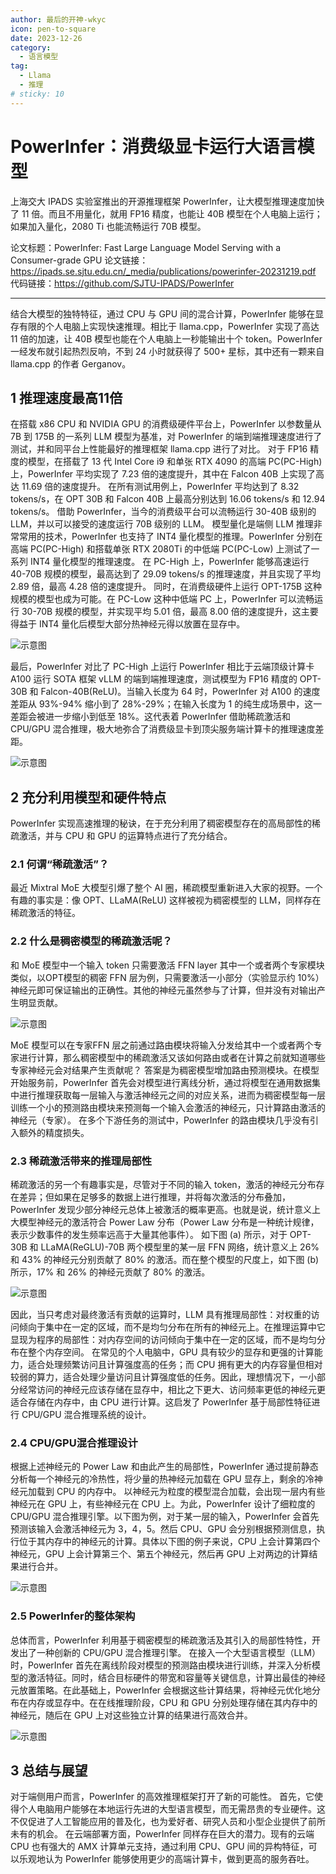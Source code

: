```yaml
---
author: 最后的开神-wkyc
icon: pen-to-square
date: 2023-12-26
category:
  - 语言模型
tag:
  - Llama
  - 推理
# sticky: 10
---
```


# PowerInfer：消费级显卡运行大语言模型

上海交大 IPADS 实验室推出的开源推理框架 PowerInfer，让大模型推理速度加快了 11 倍。而且不用量化，就用 FP16 精度，也能让 40B 模型在个人电脑上运行；如果加入量化，2080 Ti 也能流畅运行 70B 模型。

<!-- more -->

论文标题：PowerInfer: Fast Large Language Model Serving with a Consumer-grade GPU
论文链接：https://ipads.se.sjtu.edu.cn/_media/publications/powerinfer-20231219.pdf
代码链接：https://github.com/SJTU-IPADS/PowerInfer

<PDF url="https://arxiv.org/pdf/2312.12456.pdf"/>

---

结合大模型的独特特征，通过 CPU 与 GPU 间的混合计算，PowerInfer 能够在显存有限的个人电脑上实现快速推理。相比于 llama.cpp，PowerInfer 实现了高达 11 倍的加速，让 40B 模型也能在个人电脑上一秒能输出十个 token。PowerInfer 一经发布就引起热烈反响，不到 24 小时就获得了 500+ 星标，其中还有一颗来自 llama.cpp 的作者 Gerganov。

## 1 推理速度最高11倍

在搭载 x86 CPU 和 NVIDIA GPU 的消费级硬件平台上，PowerInfer 以参数量从 7B 到 175B 的一系列 LLM 模型为基准，对 PowerInfer 的端到端推理速度进行了测试，并和同平台上性能最好的推理框架 llama.cpp 进行了对比。 
对于 FP16 精度的模型，在搭载了 13 代 Intel Core i9 和单张 RTX 4090 的高端 PC(PC-High) 上，PowerInfer 平均实现了 7.23 倍的速度提升，其中在 Falcon 40B 上实现了高达 11.69 倍的速度提升。 在所有测试用例上，PowerInfer 平均达到了 8.32 tokens/s，在 OPT 30B 和 Falcon 40B 上最高分别达到 16.06 tokens/s 和 12.94 tokens/s。 借助 PowerInfer，当今的消费级平台可以流畅运行 30-40B 级别的 LLM，并以可以接受的速度运行 70B 级别的 LLM。
模型量化是端侧 LLM 推理非常常用的技术，PowerInfer 也支持了 INT4 量化模型的推理。PowerInfer 分别在高端 PC(PC-High) 和搭载单张 RTX 2080Ti 的中低端 PC(PC-Low) 上测试了一系列 INT4 量化模型的推理速度。 
在 PC-High 上，PowerInfer 能够高速运行 40-70B 规模的模型，最高达到了 29.09 tokens/s 的推理速度，并且实现了平均 2.89 倍，最高 4.28 倍的速度提升。 同时，在消费级硬件上运行 OPT-175B 这种规模的模型也成为可能。在 PC-Low 这种中低端 PC 上，PowerInfer 可以流畅运行 30-70B 规模的模型，并实现平均 5.01 倍，最高 8.00 倍的速度提升，这主要得益于 INT4 量化后模型大部分热神经元得以放置在显存中。

![示意图](/assets/images/llm/powerinfer_5.png "图1.1 PowerInfer在INT4量化模型中的推理速度，纵坐标为加速比，每根柱状图上标注的数字代表了每秒钟能够生成的token数量")

最后，PowerInfer 对比了 PC-High 上运行 PowerInfer 相比于云端顶级计算卡 A100 运行 SOTA 框架 vLLM 的端到端推理速度，测试模型为 FP16 精度的 OPT-30B 和 Falcon-40B(ReLU)。当输入长度为 64 时，PowerInfer 对 A100 的速度差距从 93%-94% 缩小到了 28%-29%；在输入长度为 1 的纯生成场景中，这一差距会被进一步缩小到低至 18%。这代表着 PowerInfer 借助稀疏激活和 CPU/GPU 混合推理，极大地弥合了消费级显卡到顶尖服务端计算卡的推理速度差距。

![示意图](/assets/images/llm/powerinfer_6.png "图1.2 PowerInfer在4090上与vLLM在A100的性能对比")

## 2 充分利用模型和硬件特点
PowerInfer 实现高速推理的秘诀，在于充分利用了稠密模型存在的高局部性的稀疏激活，并与 CPU 和 GPU 的运算特点进行了充分结合。

### 2.1 何谓“稀疏激活”？

最近 Mixtral MoE 大模型引爆了整个 AI 圈，稀疏模型重新进入大家的视野。一个有趣的事实是：像 OPT、LLaMA(ReLU) 这样被视为稠密模型的 LLM，同样存在稀疏激活的特征。

### 2.2 什么是稠密模型的稀疏激活呢？

和 MoE 模型中一个输入 token 只需要激活 FFN layer 其中一个或者两个专家模块类似，以OPT模型的稠密 FFN 层为例，只需要激活一小部分（实验显示约 10%）神经元即可保证输出的正确性。其他的神经元虽然参与了计算，但并没有对输出产生明显贡献。

![示意图](/assets/images/llm/powerinfer_1.png "图2.1 MoE 模型（左）和稠密模型的稀疏激活（右）")

MoE 模型可以在专家FFN 层之前通过路由模块将输入分发给其中一个或者两个专家进行计算，那么稠密模型中的稀疏激活又该如何路由或者在计算之前就知道哪些专家神经元会对结果产生贡献呢？
答案是为稠密模型增加路由预测模块。在模型开始服务前，PowerInfer 首先会对模型进行离线分析，通过将模型在通用数据集中进行推理获取每一层输入与激活神经元之间的对应关系，进而为稠密模型每一层训练一个小的预测路由模块来预测每一个输入会激活的神经元，只计算路由激活的神经元（专家）。
在多个下游任务的测试中，PowerInfer 的路由模块几乎没有引入额外的精度损失。

### 2.3 稀疏激活带来的推理局部性

稀疏激活的另一个有趣事实是，尽管对于不同的输入 token，激活的神经元分布存在差异；但如果在足够多的数据上进行推理，并将每次激活的分布叠加，PowerInfer 发现少部分神经元总体上被激活的概率更高。也就是说，统计意义上大模型神经元的激活符合 Power Law 分布（Power Law 分布是一种统计规律，表示少数事件的发生频率远高于大量其他事件）。
如下图 (a) 所示，对于 OPT-30B 和 LLaMA(ReGLU)-70B 两个模型里的某一层 FFN 网络，统计意义上 26% 和 43% 的神经元分别贡献了 80% 的激活。而在整个模型的尺度上，如下图 (b) 所示，17% 和 26% 的神经元贡献了 80% 的激活。

![示意图](/assets/images/llm/powerinfer_2.png "图2.2 稠密模型的幂律定律")

因此，当只考虑对最终激活有贡献的运算时，LLM 具有推理局部性：对权重的访问倾向于集中在一定的区域，而不是均匀分布在所有的神经元上。在推理运算中它显现为程序的局部性：对内存空间的访问倾向于集中在一定的区域，而不是均匀分布在整个内存空间。
在常见的个人电脑中，GPU 具有较少的显存和更强的计算能力，适合处理频繁访问且计算强度高的任务；而 CPU 拥有更大的内存容量但相对较弱的算力，适合处理少量访问且计算强度低的任务。因此，理想情况下，一小部分经常访问的神经元应该存储在显存中，相比之下更大、访问频率更低的神经元更适合存储在内存中，由 CPU 进行计算。这启发了 PowerInfer 基于局部性特征进行 CPU/GPU 混合推理系统的设计。

### 2.4 CPU/GPU混合推理设计

根据上述神经元的 Power Law 和由此产生的局部性，PowerInfer 通过提前静态分析每一个神经元的冷热性，将少量的热神经元加载在 GPU 显存上，剩余的冷神经元加载到 CPU 的内存中。
以神经元为粒度的模型混合加载，会出现一层内有些神经元在 GPU 上，有些神经元在 CPU 上。为此，PowerInfer 设计了细粒度的 CPU/GPU 混合推理引擎。以下图为例，对于某一层的输入，PowerInfer 会首先预测该输入会激活神经元为 3，4，5。然后 CPU、GPU 会分别根据预测信息，执行位于其内存中的神经元的计算。具体以下图的例子来说，CPU 上会计算第四个神经元，GPU 上会计算第三个、第五个神经元，然后再 GPU 上对两边的计算结果进行合并。

![示意图](/assets/images/llm/powerinfer_3.png "图2.3 PowerInfer混合计算的方式")

### 2.5 PowerInfer的整体架构

总体而言，PowerInfer 利用基于稠密模型的稀疏激活及其引入的局部性特性，开发出了一种创新的 CPU/GPU 混合推理引擎。
在接入一个大型语言模型（LLM）时，PowerInfer 首先在离线阶段对模型的预测路由模块进行训练，并深入分析模型的激活特征。同时，结合目标硬件的带宽和容量等关键信息，计算出最佳的神经元放置策略。在此基础上，PowerInfer 会根据这些计算结果，将神经元优化地分布在内存或显存中。在在线推理阶段，CPU 和 GPU 分别处理存储在其内存中的神经元，随后在 GPU 上对这些独立计算的结果进行高效合并。

![示意图](/assets/images/llm/powerinfer_7.png "图2.4 PowerInfer整体架构图")

## 3 总结与展望
对于端侧用户而言，PowerInfer 的高效推理框架打开了新的可能性。
首先，它使得个人电脑用户能够在本地运行先进的大型语言模型，而无需昂贵的专业硬件。这不仅促进了人工智能应用的普及化，也为爱好者、研究人员和小型企业提供了前所未有的机会。
在云端部署方面，PowerInfer 同样存在巨大的潜力。现有的云端 CPU 也有强大的 AMX 计算单元支持，通过利用 CPU、GPU 间的异构特征，可以乐观地认为 PowerInfer 能够使用更少的高端计算卡，做到更高的服务吞吐。
